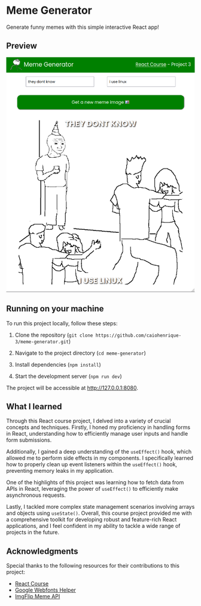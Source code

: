 # Meme Generator

Generate funny memes with this simple interactive React app!

## Preview

![Screenshot1](src/assets/showcase.png)

## Running on your machine

To run this project locally, follow these steps:

1. Clone the repository
   (`git clone https://github.com/caiohenrique-3/meme-generator.git`)

2. Navigate to the project directory (`cd meme-generator`)

3. Install dependencies (`npm install`)

4. Start the development server (`npm run dev`)

The project will be accessible at http://127.0.0.1:8080.

## What I learned

Through this React course project, I delved into a variety of crucial concepts
and techniques. Firstly, I honed my proficiency in handling forms in React,
understanding how to efficiently manage user inputs and handle form submissions.

Additionally, I gained a deep understanding of the `useEffect()` hook, which
allowed me to perform side effects in my components. I specifically learned how
to properly clean up event listeners within the `useEffect()` hook, preventing
memory leaks in my application.

One of the highlights of this project was learning how to fetch data from APIs
in React, leveraging the power of `useEffect()` to efficiently make asynchronous
requests.

Lastly, I tackled more complex state management scenarios involving arrays and
objects using `useState()`. Overall, this course project provided me with a
comprehensive toolkit for developing robust and feature-rich React applications,
and I feel confident in my ability to tackle a wide range of projects in the
future.

## Acknowledgments

Special thanks to the following resources for their contributions to this
project:

- [React Course](https://www.youtube.com/watch?v=bMknfKXIFA8)
- [Google Webfonts Helper](https://gwfh.mranftl.com/fonts)
- [ImgFlip Meme API](https://imgflip.com/api)
